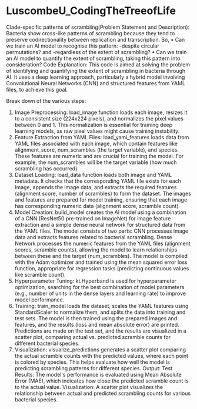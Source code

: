 # LuscombeU_CodingTheTreeofLife
Clade-specific patterns of scrambling​(Problem Statement and Description):
Bacteria show cross-like patterns of scrambling because they tend to preserve codirectionality between replication and transcription.
So,
   • Can we train an AI model to recognise this pattern:
                -despite circular permutations?
            and -regardless of the extent of scrambling?
   • Can we train an AI model to quantify the extent of scrambling, taking this pattern into consideration?
Code Explanation:
This code is aimed at solving the problem of identifying and quantifying the extent of scrambling in bacteria through AI. It uses a deep learning approach, particularly a hybrid model involving Convolutional Neural Networks (CNN) and structured features from YAML files, to achieve this goal.

Break down of the various steps:

1. Image Preprocessing:
load_image function loads each image, resizes it to a consistent size (224x224 pixels), and normalizes the pixel values between 0 and 1.
This normalization is essential for training deep learning models, as raw pixel values might cause training instability.
2. Feature Extraction from YAML Files:
load_yaml_features loads data from YAML files associated with each image, which contain features like alignment_score, num_scrambles (the target variable), and species.
These features are numeric and are crucial for training the model. For example, the num_scrambles will be the target variable (how much scrambling has occurred).
3. Dataset Loading:
load_data function loads both image and YAML metadata. It checks that the corresponding YAML file exists for each image, appends the image data, and extracts the required features (alignment score, number of scrambles) to form the dataset.
The images and features are prepared for model training, ensuring that each image has corresponding numeric data (alignment score, scramble count).
4. Model Creation:
build_model creates the AI model using a combination of a CNN (ResNet50 pre-trained on ImageNet) for image feature extraction and a simple dense neural network for structured data from the YAML files.
The model consists of two parts:
CNN processes image data and extracts features related to bacterial scrambling.
Dense Network processes the numeric features from the YAML files (alignment scores, scramble counts), allowing the model to learn relationships between these and the target (num_scrambles).
The model is compiled with the Adam optimizer and trained using the mean squared error loss function, appropriate for regression tasks (predicting continuous values like scramble count).
5. Hyperparameter Tuning:
kt.Hyperband is used for hyperparameter optimization, searching for the best combination of model parameters (e.g., number of units in the dense layers and learning rate) to improve model performance.
6. Training:
train_model loads the dataset, scales the YAML features using StandardScaler to normalize them, and splits the data into training and test sets.
The model is then trained using the prepared images and features, and the results (loss and mean absolute error) are printed.
Predictions are made on the test set, and the results are visualized in a scatter plot, comparing actual vs. predicted scramble counts for different bacterial species.
7. Visualization:
visualize_predictions generates a scatter plot comparing the actual scramble counts with the predicted values, where each point is colored by species. This helps evaluate how well the model is predicting scrambling patterns for different species.
Output:
Test Results: The model's performance is evaluated using Mean Absolute Error (MAE), which indicates how close the predicted scramble count is to the actual value.
Visualization: A scatter plot visualizes the relationship between actual and predicted scrambling counts for various bacterial species.
